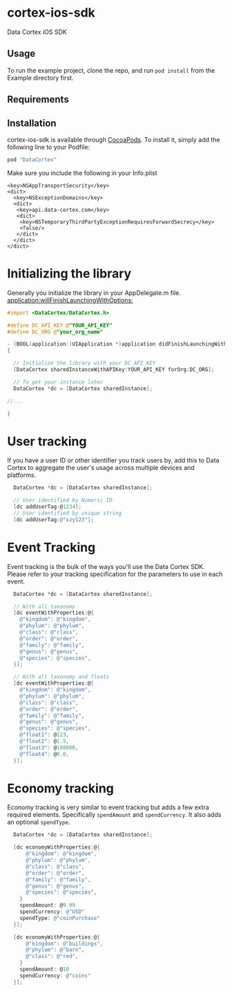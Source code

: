 # cortex-ios-sdk
Data Cortex iOS SDK

## Usage

To run the example project, clone the repo, and run `pod install` from the Example directory first.

## Requirements

## Installation

cortex-ios-sdk is available through [CocoaPods](http://cocoapods.org). To install
it, simply add the following line to your Podfile:

```ruby
pod "DataCortex"
```

Make sure you include the following in your Info.plist

```plist
<key>NSAppTransportSecurity</key>
<dict>
  <key>NSExceptionDomains</key>
  <dict>
   <key>api.data-cortex.com</key>
   <dict>
    <key>NSTemporaryThirdPartyExceptionRequiresForwardSecrecy</key>
    <false/>
   </dict>
  </dict>
</dict>
```

# Initializing the library

Generally you initialize the library in your AppDelegate.m file.
[application:willFinishLaunchingWithOptions:](http://developer.apple.com/library/ios/documentation/UIKit/Reference/UIApplicationDelegate_Protocol/Reference/Reference.html#//apple_ref/occ/intfm/UIApplicationDelegate/application:willFinishLaunchingWithOptions:)

```objective-c
#import <DataCortex/DataCortex.h>

#define DC_API_KEY @"YOUR_API_KEY"
#define DC_ORG @"your_org_name"

- (BOOL)application:(UIApplication *)application didFinishLaunchingWithOptions:(NSDictionary *)launchOptions
{

  // Initialize the library with your DC_API_KEY
  [DataCortex sharedInstanceWithAPIKey:YOUR_API_KEY forOrg:DC_ORG];

  // To get your instance later
  DataCortex *dc = [DataCortex sharedInstance];

//...

}

```

# User tracking

If you have a user ID or other identifier you track users by, add this to
Data Cortex to aggregate the user's usage across multiple devices and platforms.

```objective-c
  DataCortex *dc = [DataCortex sharedInstance];

  // User identified by Numeric ID
  [dc addUserTag:@1234];
  // User identified by unique string
  [dc addUserTag:@"xzy123"];
```

# Event Tracking

Event tracking is the bulk of the ways you'll use the Data Cortex SDK.  Please
refer to your tracking specification for the parameters to use in each event.

```objective-c
  DataCortex *dc = [DataCortex sharedInstance];

  // With all taxonomy
  [dc eventWithProperties:@{
    @"kingdom": @"kingdom",
    @"phylum": @"phylum",
    @"class": @"class",
    @"order": @"order",
    @"family": @"family",
    @"genus": @"genus",
    @"species": @"species",
  }];

  // With all taxonomy and floats
  [dc eventWithProperties:@{
    @"kingdom": @"kingdom",
    @"phylum": @"phylum",
    @"class": @"class",
    @"order": @"order",
    @"family": @"family",
    @"genus": @"genus",
    @"species": @"species",
    @"float1": @123,
    @"float2": @1.5,
    @"float3": @100000,
    @"float4": @0.0,
  }];

```

# Economy tracking
Economy tracking is very similar to event tracking but adds a few extra
required elements.  Specifically `spendAmount` and `spendCurrency`.  It also
adds an optional `spendType`.

```objective-c
  DataCortex *dc = [DataCortex sharedInstance];

  [dc economyWithProperties:@{
      @"kingdom": @"kingdom",
      @"phylum": @"phylum",
      @"class": @"class",
      @"order": @"order",
      @"family": @"family",
      @"genus": @"genus",
      @"species": @"species",
    }
    spendAmount: @9.99
    spendCurrency: @"USD"
    spendType: @"coinPurchase"
  }];

  [dc economyWithProperties:@{
      @"kingdom": @"buildings",
      @"phylum": @"barn",
      @"class": @"red",
    }
    spendAmount: @10
    spendCurrency: @"coins"
  }];

```

